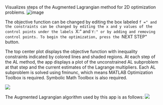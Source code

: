 Visualizes steps of the Augmented Lagrangian method for 2D optimization problems.
![image](https://github.com/user-attachments/assets/b3475d50-f7ea-4f89-b75f-517fffd8eb78)

The objective function can be changed by editing the box labeled ``f =" and the constraints can be changed by editing the x and y values of the control points under the labels ``X:" and ``Y:" or by adding and removing control points. To begin the optimization, press the ``NEXT STEP" button. 

The top center plot displays the objective function with inequality constraints indicated by colored lines and shaded regions. At each step of the AL method, the app displays a plot of the unconstrained AL subproblem at that step and the current estimates of the Lagrange multipliers. Each AL subproblem is solved using fminunc, which means MATLAB Optimization Toolbox is required. Symbolic Math Toolbox is also required. 

<img src="https://github.com/user-attachments/assets/f5541ed3-719f-4061-9ef7-47ec9f8a3bdc" max-width="320">

The Augmented Lagrangian algorithm used by this app is as follows:
<img src="https://github.com/user-attachments/assets/262cf58d-6fda-4818-b610-fe546a969229" max-width="600">

